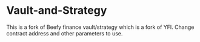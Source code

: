 # Vault-and-Strategy

This is a fork of Beefy finance vault/strategy which is a fork of YFI.  Change contract address and other parameters to use.
